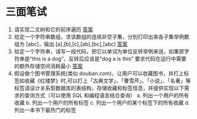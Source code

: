 # 三面笔试

1. 请实现二叉树和它的前序遍历 [答案](../../../leetCode/q144二叉树前序遍历)
2. 给定一个字符串数组，求该数组的连续非空子集，分別打印出来各子集举例数组为 [abc]，输出 [a],[b],[c],[ab],[bc],[abc] [答案](./02.js)
3. 给定一个字符串，请写一段代码，把它以单词为单位反转举例来说，如果原字符串是“this is a dog”，反转后应该是“dog a is this” 要求代码在运行中需要的额外存储空间消耗最小 [答案](./02.js)
4. 假设做个图书管理系统(类似 douban.com)，让用户可以收藏图书，并打上标签如收藏《红楼梦》时,可以打上「古典文学」、「曹雪芹」、「小说」、「名著」等标签请设计关系型数据库的表结构，存储收藏和标签信息，并提供实现以下需求的查询方式（可以使用 SQL 和编程语言结合查询）
   a. 列出一个用户的所有收藏
   b. 列出一个用户的所有标签
   c. 列出一个用户的某个标签下的所有收藏
   d. 列出一本书下最热门的标签

